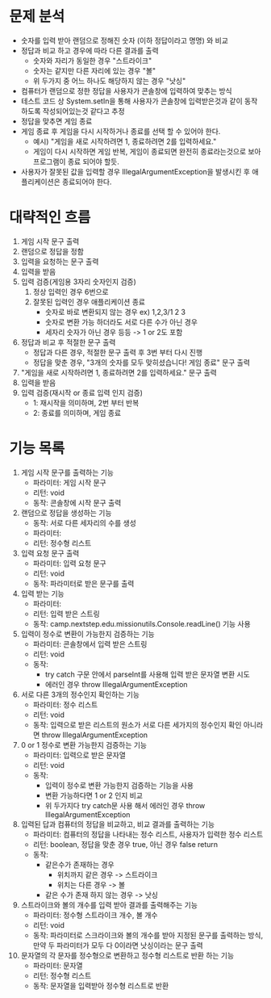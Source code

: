 # 문제 분석
- 숫자를 입력 받아 랜덤으로 정해진 숫자 (이하 정답이라고 명명) 와 비교
- 정답과 비교 하고 경우에 따라 다른 결과를 출력
  - 숫자와 자리가 동일한 경우 "스트라이크"
  - 숫자는 같지만 다른 자리에 있는 경우 "볼"
  - 위 두가지 중 어느 하나도 해당하지 않는 경우 "낫싱"
- 컴퓨터가 랜덤으로 정한 정답을 사용자가 콘솔창에 입력하여 맞추는 방식
- 테스트 코드 상 System.setIn을 통해 사용자가 콘솔창에 입력받은것과 같이 동작하도록 작성되어있는것 같다고 추정
- 정답을 맞추면 게임 종료
- 게임 종료 후 게임을 다시 시작하거나 종료를 선택 할 수 있어야 한다.
  - 예시) "게임을 새로 시작하려면 1, 종료하려면 2를 입력하세요."
  - 게임이 다시 시작하면 게임 반복, 게임이 종료되면 완전히 종료라는것으로 보아 프로그램이 종료 되어야 할듯.
- 사용자가 잘못된 값을 입력할 경우 IllegalArgumentException을 발생시킨 후 애플리케이션은 종료되어야 한다.

# 대략적인 흐름
1. 게임 시작 문구 출력
2. 랜덤으로 정답을 정함
3. 입력을 요청하는 문구 출력
4. 입력을 받음
5. 입력 검증(게임용 3자리 숫자인지 검증)
   1. 정상 입력인 경우 6번으로
   2. 잘못된 입력인 경우 애플리케이션 종료
      - 숫자로 바로 변환되지 않는 경우 ex) 1,2,3/1 2 3
      - 숫자로 변환 가능 하더라도 서로 다른 수가 아닌 경우
      - 세자리 숫자가 아닌 경우 등등 -> 1 or 2도 포함
6. 정답과 비교 후 적절한 문구 출력
   - 정답과 다른 경우, 적절한 문구 출력 후 3번 부터 다시 진행
   - 정답을 맞춘 경우, "3개의 숫자를 모두 맞히셨습니다! 게임 종료" 문구 출력
7. "게임을 새로 시작하려면 1, 종료하려면 2를 입력하세요." 문구 출력
8. 입력을 받음
9. 입력 검증(재시작 or 종료 입력 인지 검증)
   - 1: 재시작을 의미하며, 2번 부터 반복
   - 2: 종료를 의미하며, 게임 종료

# 기능 목록
1. 게임 시작 문구를 출력하는 기능
   - 파라미터: 게임 시작 문구
   - 리턴: void
   - 동작: 콘솔창에 시작 문구 출력
2. 랜덤으로 정답을 생성하는 기능
   - 동작: 서로 다른 세자리의 수를 생성
   - 파라미터: 
   - 리턴: 정수형 리스트
3. 입력 요청 문구 출력
   - 파라미터: 입력 요청 문구
   - 리턴: void
   - 동작: 파라미터로 받은 문구를 출력
4. 입력 받는 기능
   - 파라미터:
   - 리턴: 입력 받은 스트링
   - 동작: camp.nextstep.edu.missionutils.Console.readLine() 기능 사용
5. 입력이 정수로 변환이 가능한지 검증하는 기능
   - 파라미터: 콘솔창에서 입력 받은 스트링
   - 리턴: void
   - 동작: 
     - try catch 구문 안에서 parseInt를 사용해 입력 받은 문자열 변환 시도
     - 에러인 경우 throw IllegalArgumentException
6. 서로 다른 3개의 정수인지 확인하는 기능
   - 파라미터: 정수 리스트
   - 리턴: void
   - 동작: 입력으로 받은 리스트의 원소가 서로 다른 세가지의 정수인지 확인 아니라면 throw IllegalArgumentException
7. 0 or 1 정수로 변환 가능한지 검증하는 기능
   - 파라미터: 입력으로 받은 문자열
   - 리턴: void
   - 동작: 
     - 입력이 정수로 변환 가능한지 검증하는 기능을 사용
     - 변환 가능하다면 1 or 2 인지 비교
     - 위 두가지다 try catch문 사용 해서 에러인 경우 throw IllegalArgumentException
8. 입력된 답과 컴퓨터의 정답을 비교하고, 비교 결과를 출력하는 기능
   - 파라미터: 컴퓨터의 정답을 나타내는 정수 리스트, 사용자가 입력한 정수 리스트
   - 리턴: boolean, 정답을 맞춘 경우 true, 아닌 경우 false return
   - 동작: 
     - 같은수가 존재하는 경우
       - 위치까지 같은 경우 -> 스트라이크
       - 위치는 다른 경우 -> 볼
     - 같은 수가 존재 하지 않는 경우 -> 낫싱
9. 스트라이크와 볼의 개수를 입력 받아 결과를 출력해주는 기능
   - 파라미터: 정수형 스트라이크 개수, 볼 개수
   - 리턴: void
   - 동작: 파라미터로 스크라이크와 볼의 개수를 받아 지정된 문구를 출력하는 방식, 만약 두 파라미터가 모두 다 0이라면 낫싱이라는 문구 출력
10. 문자열의 각 문자를 정수형으로 변환하고 정수형 리스트로 반환 하는 기능
    - 파라미터: 문자열
    - 리턴: 정수형 리스트
    - 동작: 문자열을 입력받아 정수형 리스트로 반환
